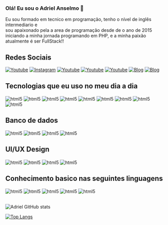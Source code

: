 ### Olá! Eu sou o Adriel Anselmo 👋
Eu sou formado em tecnico em programação, tenho o nível de inglês intermediario e </br>
sou apaixonado pela a area de programação desde de o ano de 2015 iniciando a minha jornada programando em PHP, e a minha paixão atualmente é ser FullStack!!


## Redes Sociais

[![Youtube](https://img.shields.io/badge/YouTube-FF0000?style=for-the-badge&logo=youtube&logoColor=white)](https://youtube.com)
[![Instagram](https://img.shields.io/badge/Instagram-E4405F?style=for-the-badge&logo=instagram&logoColor=white)](https://youtube.com)
[![Youtube](https://img.shields.io/badge/Netlify-00C7B7?style=for-the-badge&logo=netlify&logoColor=white)](https://youtube.com)
[![Youtube](https://img.shields.io/badge/LinkedIn-0077B5?style=for-the-badge&logo=linkedin&logoColor=white)](https://youtube.com)
[![Youtube](https://img.shields.io/badge/Behance-0054F7?style=for-the-badge&logo=behance&logoColor=white)](https://youtube.com)
[![Blog](https://img.shields.io/badge/Google_Play-414141?style=for-the-badge&logo=google-play&logoColor=white)](https://sujeitoprogramador.com)
[![Blog](https://img.shields.io/badge/website-000000?style=for-the-badge&logo=About.me&logoColor=white)](https://sujeitoprogramador.com)


## Tecnologias que eu uso no meu dia a dia

<div style="display: inline_block">
    <img  align="center" alt="html5" src="https://img.shields.io/badge/HTML5-E34F26?style=for-the-badge&logo=html5&logoColor=white" />
    <img  align="center" alt="html5" src="https://img.shields.io/badge/CSS-239120?&style=for-the-badge&logo=css3&logoColor=white" />
     <img  align="center"alt="html5" src="https://img.shields.io/badge/JavaScript-F7DF1E?style=for-the-badge&logo=javascript&logoColor=black" />
     <img  align="center"alt="html5" src="https://img.shields.io/badge/TypeScript-007ACC?style=for-the-badge&logo=typescript&logoColor=white" />
     <img  align="center"alt="html5" src="https://img.shields.io/badge/React-20232A?style=for-the-badge&logo=react&logoColor=61DAFB" />
    <img  align="center"alt="html5" src="https://img.shields.io/badge/Bootstrap-563D7C?style=for-the-badge&logo=bootstrap&logoColor=white" />
    <img  align="center"alt="html5" src="https://img.shields.io/badge/Redux-593D88?style=for-the-badge&logo=redux&logoColor=white" />
    <img  align="center"alt="html5" src="https://img.shields.io/badge/React_Router-CA4245?style=for-the-badge&logo=react-router&logoColor=white" />
<img  align="center"alt="html5" src="https://img.shields.io/badge/Sass-CC6699?style=for-the-badge&logo=sass&logoColor=white" />

</div>

## Banco de dados

<div style="display: inline_block">
    <img  align="center"alt="html5" src="https://img.shields.io/badge/firebase-ffca28?style=for-the-badge&logo=firebase&logoColor=black" />
    <img  align="center"alt="html5" src="https://img.shields.io/badge/MySQL-00000F?style=for-the-badge&logo=mysql&logoColor=white" />
    <img align="center" alt="html5" src="https://img.shields.io/badge/PostgreSQL-316192?style=for-the-badge&logo=postgresql&logoColor=white" />
    <img align="center" alt="html5" src="https://img.shields.io/badge/MongoDB-4EA94B?style=for-the-badge&logo=mongodb&logoColor=white" />
</div>

## UI/UX Design

<div style="display: inline_block">
    <img  align="center"alt="html5" src="https://img.shields.io/badge/Adobe%20Photoshop-31A8FF?style=for-the-badge&logo=Adobe%20Photoshop&logoColor=black" />
    <img  align="center"alt="html5" src="https://img.shields.io/badge/Adobe%20after%20affects-CF96FD?style=for-the-badge&logo=Adobe%20after%20effects&logoColor=393665" />
    <img align="center" alt="html5" src="https://img.shields.io/badge/Figma-F24E1E?style=for-the-badge&logo=figma&logoColor=white" />
    <img align="center" alt="html5" src="https://img.shields.io/badge/InVision-FF3366?style=for-the-badge&logo=InVision&logoColor=white" />
</div>

## Conhecimento basico nas seguintes linguagens

<div style="display: inline_block">
    <img  align="center" alt="html5" src="https://img.shields.io/badge/Python-14354C?style=for-the-badge&logo=python&logoColor=white" />
    <img  align="center" alt="html5" src="https://img.shields.io/badge/C%2B%2B-00599C?style=for-the-badge&logo=c%2B%2B&logoColor=white" />
     <img  align="center"alt="html5" src="https://img.shields.io/badge/C%23-239120?style=for-the-badge&logo=c-sharp&logoColor=white" />
     <img  align="center"alt="html5" src="https://img.shields.io/badge/Java-ED8B00?style=for-the-badge&logo=java&logoColor=white" />
     <img  align="center"alt="html5" src="https://img.shields.io/badge/PHP-777BB4?style=for-the-badge&logo=php&logoColor=white" />


</div>
<br/>

![Adriel GitHub stats](https://github-readme-stats.vercel.app/api?username=adrielanselmo&show_icons=true&theme=radical)

[![Top Langs](https://github-readme-stats.vercel.app/api/top-langs/?username=adrielanselmo&layout=compact)](https://github.com/anuraghazra/github-readme-stats)
